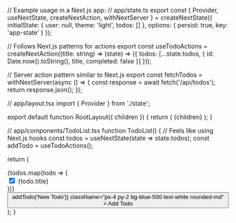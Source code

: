 // Example usage in a Next.js app:
// app/state.ts
export const {
Provider,
useNextState,
createNextAction,
withNextServer
} = createNextState({
initialState: {
user: null,
theme: 'light',
todos: []
},
options: {
persist: true,
key: 'app-state'
}
});

// Follows Next.js patterns for actions
export const useTodoActions = createNextAction((title: string) => (state) => ({
todos: [...state.todos, { id: Date.now().toString(), title, completed: false }]
}));

// Server action pattern similar to Next.js
export const fetchTodos = withNextServer(async () => {
const response = await fetch('/api/todos');
return response.json();
});

// app/layout.tsx
import { Provider } from './state';

export default function RootLayout({ children }) {
return (
<Provider>
{children}
</Provider>
);
}

// app/components/TodoList.tsx
function TodoList() {
// Feels like using Next.js hooks
const todos = useNextState(state => state.todos);
const addTodo = useTodoActions();

return (
<div className="space-y-4">
{todos.map(todo => (
<div key={todo.id} className="flex items-center gap-2">
<input
            type="checkbox"
            checked={todo.completed}
            className="form-checkbox h-5 w-5"
          />
<span>{todo.title}</span>
</div>
))}
<button
onClick={() => addTodo('New Todo')}
className="px-4 py-2 bg-blue-500 text-white rounded-md" >
Add Todo
</button>
</div>
);
}
